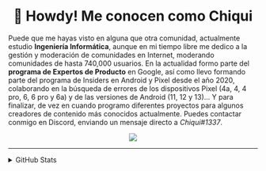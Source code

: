 
<h1 align="center">👋 Howdy! Me conocen como Chiqui</h1>

Puede que me hayas visto en alguna que otra comunidad, actualmente estudio **Ingeniería Informática**, aunque en mi tiempo libre me dedico a la gestión y moderación de comunidades en Internet, moderando comunidades de hasta 740,000 usuarios. En la actualidad formo parte del **programa de Expertos de Producto** en Google, así como llevo formando parte del programa de Insiders en Android y Pixel desde el año 2020, colaborando en la búsqueda de errores de los dispositivos Pixel (4a, 4, 4 pro, 6, 6 pro y 6a) y de las versiones de Android (11, 12 y 13)... Y para finalizar, de vez en cuando programo diferentes proyectos para algunos creadores de contenido más conocidos actualmente. Puedes contactar conmigo en Discord, enviando un mensaje directo a *Chiqui#1337*.
<p align="center">
  <a href="https://skillicons.dev">
    <img src="https://skillicons.dev/icons?i=git,kubernetes,docker,javascript,postgresql,html,python,aws,cloudflare,discord,gcp,linux,nodejs,powershell,raspberrypi" />
  </a>
</p>

---
<details>
<summary>GitHub Stats</summary>
<br>
 
![Metrics](https://metrics.lecoq.io/chiquidev?template=classic&base.repositories=0&base.metadata=0&languages=1&languages.colors=github&languages.threshold=0%25&config.timezone=Europe%2FMadrid&config.animated=true)
